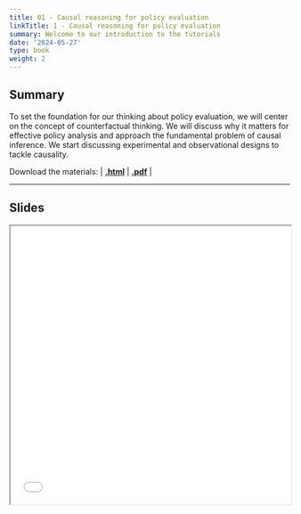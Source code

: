 ```yaml
---
title: 01 - Causal reasoning for policy evaluation
linkTitle: 1 - Causal reasoning for policy evaluation
summary: Welcome to our introduction to the tutorials
date: '2024-05-27'
type: book
weight: 2
---
```


## Summary

To set the foundation for our thinking about policy evaluation, we will center on the concept of counterfactual thinking. We will discuss why it matters for effective policy analysis and approach the fundamental problem of causal inference. We start discussing experimental and observational designs to tackle causality.

Download the materials: | [**.html**](https://rawcdn.githack.com/seramirezruiz/data-science-for-policymaking/6167e291b607dfafa76482a6bde92d390648ba97/slides/d2s1-causal-reasoning/d2s1-causal-reasoning.html) | [**.pdf**](https://rawcdn.githack.com/seramirezruiz/data-science-for-policymaking/6167e291b607dfafa76482a6bde92d390648ba97/slides/d2s1-causal-reasoning/d2s1-causal-reasoning.pdf) |


---

## Slides

<iframe src="../../../pdf-slides/d2s1-causal-reasoning.pdf#view=fit" width="100%" height="500px">
    </iframe>


<!--
## Courses in this program

{{< list_children >}}

{{< figure src="featured.jpg" >}}

{{< callout note >}}
The parameter $\mu$ is the mean or expectation of the distribution.
$\sigma$ is its standard deviation.
The variance of the distribution is $\sigma^{2}$.
{{< /callout >}}
-->
